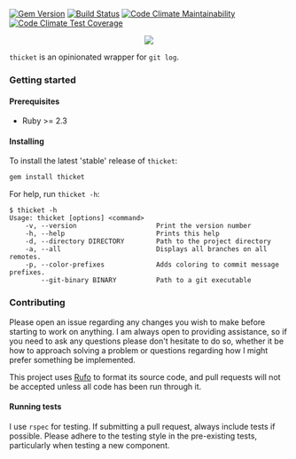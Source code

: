[![Gem Version](https://badge.fury.io/rb/thicket.svg)](https://badge.fury.io/rb/thicket)
[![Build Status](https://travis-ci.com/taylorthurlow/thicket.svg?branch=develop)](https://travis-ci.com/taylorthurlow/thicket)
[![Code Climate Maintainability](https://img.shields.io/codeclimate/maintainability/taylorthurlow/thicket.svg)](https://codeclimate.com/github/taylorthurlow/thicket)
[![Code Climate Test Coverage](https://img.shields.io/codeclimate/coverage/taylorthurlow/thicket.svg)](https://codeclimate.com/github/taylorthurlow/thicket)

<p align="center">
    <img src="https://user-images.githubusercontent.com/761640/58450380-87fd1900-80c3-11e9-83b6-7fda621a15e2.png" />
</p>

`thicket` is an opinionated wrapper for `git log`.

### Getting started

#### Prerequisites

- Ruby >= 2.3

#### Installing

To install the latest 'stable' release of `thicket`:

```bash
gem install thicket
```

For help, run `thicket -h`:

```
$ thicket -h
Usage: thicket [options] <command>
    -v, --version                    Print the version number
    -h, --help                       Prints this help
    -d, --directory DIRECTORY        Path to the project directory
    -a, --all                        Displays all branches on all remotes.
    -p, --color-prefixes             Adds coloring to commit message prefixes.
        --git-binary BINARY          Path to a git executable
```

### Contributing

Please open an issue regarding any changes you wish to make before starting to work on anything. I am always open to providing assistance, so if you need to ask any questions please don't hesitate to do so, whether it be how to approach solving a problem or questions regarding how I might prefer something be implemented.

This project uses [Rufo](https://github.com/ruby-formatter/rufo) to format its source code, and pull requests will not be accepted unless all code has been run through it.

#### Running tests

I use `rspec` for testing. If submitting a pull request, always include tests if possible. Please adhere to the testing style in the pre-existing tests, particularly when testing a new component.
